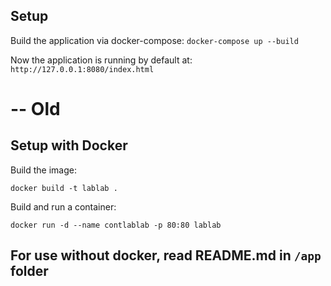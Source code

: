 ## Setup


Build the application via docker-compose:
`docker-compose up --build`

Now the application is running by default at:
`http://127.0.0.1:8080/index.html`




# -- Old

## Setup with Docker

Build the image:

`docker build -t lablab .`

Build and run a container:

`docker run -d --name contlablab -p 80:80 lablab`

## For use without docker, read README.md in `/app` folder
